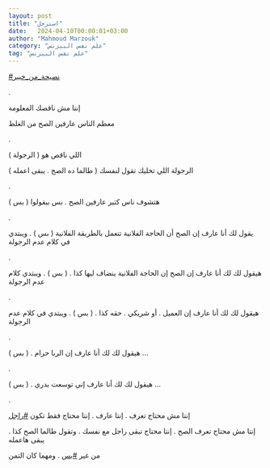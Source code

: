 ```yaml
---
layout: post
title: "استرجل"
date:   2024-04-10T00:00:01+03:00
author: "Mahmoud Marzouk"
category: "علم نفس البيزنس"
tag: "علم نفس البيزنس"
---
```



[<u>\#نصيحة\_من\_خبير</u>](https://www.facebook.com/hashtag/%D9%86%D8%B5%D9%8A%D8%AD%D8%A9_%D9%85%D9%86_%D8%AE%D8%A8%D9%8A%D8%B1?__eep__=6&__cft__%5b0%5d=AZW4Rpmv-7fWRXEWONBZbLVu2suVx7RI3HsQo3INmM6tLLU7bKtE4Chq8fn9VlRznHmnbuL4SDCgv9bo9N9kVdrI2unANEJNerUm1Adees-Ka2M2TrPUxKsQE2xW2owF-L9W1KmRbwCydrpgesUvH_a5iKH4iB7hnMYG33mLdMlY6w&__tn__=*NK-R)

.

إنتا مش ناقصك المعلومة

معظم الناس عارفين الصح من الغلط

.

اللي ناقص هو ( الرجولة )

الرجولة اللي تخليك تقول لنفسك ( طالما ده الصح . يبقى
اعمله )

.

هتشوف ناس كتير عارفين الصح . بس بيقولوا ( بس )

.

يقول لك أنا عارف إن الصح أن الحاجة الفلانية تتعمل
بالطريقة الفلانية ( بس ) . ويبتدي في كلام عدم الرجولة

.

هيقول لك لك أنا عارف إن الصح إن الحاجة الفلانية ينضاف
ليها كذا . ( بس ) . ويبتدي كلام عدم الرجولة

.

هيقول لك لك أنا عارف إن العميل . أو شريكي . حقه كذا . (
بس ) . ويبتدي في كلام عدم الرجولة

.

هيقول لك لك أنا عارف إن الربا حرام . ( بس ) ...

.

هيقول لك لك أنا عارف إني توسعت بدري . ( بس ) ...

.

إنتا مش محتاج تعرف . إنتا عارف . إنتا محتاج فقط
تكون
[<u>\#راجل</u>](https://www.facebook.com/hashtag/%D8%B1%D8%A7%D8%AC%D9%84?__eep__=6&__cft__%5b0%5d=AZW4Rpmv-7fWRXEWONBZbLVu2suVx7RI3HsQo3INmM6tLLU7bKtE4Chq8fn9VlRznHmnbuL4SDCgv9bo9N9kVdrI2unANEJNerUm1Adees-Ka2M2TrPUxKsQE2xW2owF-L9W1KmRbwCydrpgesUvH_a5iKH4iB7hnMYG33mLdMlY6w&__tn__=*NK-R)

إنتا مش محتاج تعرف الصح . إنتا محتاج تبقى راجل مع نفسك .
وتقول طالما الصح كذا . يبقى هاعمله

من غير
[<u>\#بس</u>](https://www.facebook.com/hashtag/%D8%A8%D8%B3?__eep__=6&__cft__%5b0%5d=AZW4Rpmv-7fWRXEWONBZbLVu2suVx7RI3HsQo3INmM6tLLU7bKtE4Chq8fn9VlRznHmnbuL4SDCgv9bo9N9kVdrI2unANEJNerUm1Adees-Ka2M2TrPUxKsQE2xW2owF-L9W1KmRbwCydrpgesUvH_a5iKH4iB7hnMYG33mLdMlY6w&__tn__=*NK-R)
. ومهما كان التمن
